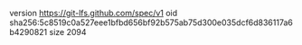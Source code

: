 version https://git-lfs.github.com/spec/v1
oid sha256:5c8519c0a527eee1bfbd656bf92b575ab75d300e035dcf6d836117a6b4290821
size 2094
